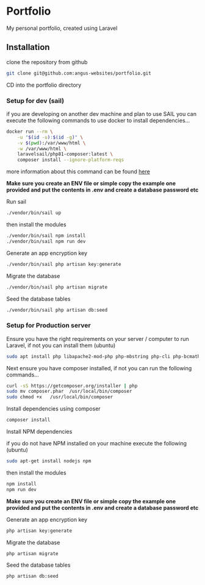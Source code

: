 # Portfolio

My personal portfolio, created using Laravel

## Installation

clone the repository from github

```bash
git clone git@github.com:angus-websites/portfolio.git
```

CD into the portfolio directory

### Setup for dev (sail)

if you are developing on another dev machine and plan to use SAIL you can execute the following commands to use docker to install dependencies...

```bash
docker run --rm \
    -u "$(id -u):$(id -g)" \
    -v $(pwd):/var/www/html \
    -w /var/www/html \
    laravelsail/php81-composer:latest \
    composer install --ignore-platform-reqs
```
more information about this command can be found [here](https://laravel.com/docs/8.x/sail#installing-composer-dependencies-for-existing-projects)

**Make sure you create an ENV file or simple copy the example one provided and put the contents in .env and create a database password etc**

Run sail

```bash
./vendor/bin/sail up
```

then install the modules
```bash
./vendor/bin/sail npm install
./vendor/bin/sail npm run dev
```

Generate an app encryption key

```bash
./vendor/bin/sail php artisan key:generate
```

Migrate the database

```bash
./vendor/bin/sail php artisan migrate
```

Seed the database tables

```bash
./vendor/bin/sail php artisan db:seed
```


### Setup for Production server

Ensure you have the right requirements on your server / computer to run Laravel, if not you can install them (ubuntu)

```bash
sudo apt install php libapache2-mod-php php-mbstring php-cli php-bcmath php-json php-xml php-zip php-pdo php-common php-tokenizer php-mysql
```
 
Next ensure you have composer installed, if not you can run the following commands...

```bash
curl -sS https://getcomposer.org/installer | php
sudo mv composer.phar  /usr/local/bin/composer
sudo chmod +x   /usr/local/bin/composer
```

Install dependencies using composer

```bash
composer install
```

Install NPM dependencies

if you do not have NPM installed on your machine execute the following (ubuntu)

```bash
sudo apt-get install nodejs npm
```

then install the modules
```bash
npm install
npm run dev
```

**Make sure you create an ENV file or simple copy the example one provided and put the contents in .env and create a database password etc**

Generate an app encryption key

```bash
php artisan key:generate
```

Migrate the database

```bash
php artisan migrate
```

Seed the database tables

```bash
php artisan db:seed
```
